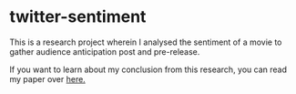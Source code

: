 # twitter-sentiment
This is a research project wherein I analysed the sentiment of a movie to gather audience anticipation post and pre-release.

If you want to learn about my conclusion from this research, you can read my paper over [here.](http://www.ijraset.com/fileserve.php?FID=4634) 
